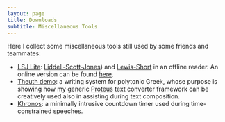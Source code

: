 ```yaml
---
layout: page
title: Downloads
subtitle: Miscellaneous Tools
---
```


Here I collect some miscellaneous tools still used by some friends and teammates:

- [LSJ Lite](lsj/lsjlite.md): [Liddell-Scott-Jones](https://en.wikipedia.org/wiki/A_Greek%E2%80%93English_Lexicon)) and [Lewis-Short](https://en.wikipedia.org/wiki/A_Latin_Dictionary</a>) in an offline reader. An online version can be found [here](lsj.fusi-soft.com).
- [Theuth demo](theuth/theuth.md): a writing system for polytonic Greek, whose purpose is showing how my generic [Proteus](proteus.md) text converter framework can be creatively used also in assisting during text composition.
- [Khronos](khronos/khronos.md): a minimally intrusive countdown timer used during time-constrained speeches.
